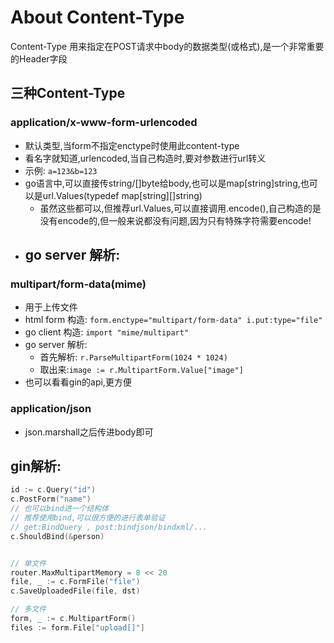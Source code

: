# About Content-Type
Content-Type 用来指定在POST请求中body的数据类型(或格式),是一个非常重要的Header字段
## 三种Content-Type
### application/x-www-form-urlencoded
- 默认类型,当form不指定enctype时使用此content-type
- 看名字就知道,urlencoded,当自己构造时,要对参数进行url转义
- 示例: `a=123&b=123`
- go语言中,可以直接传string/[]byte给body,也可以是map[string]string,也可以是url.Values(typedef map[string][]string)
  - 虽然这些都可以,但推荐url.Values,可以直接调用.encode(),自己构造的是没有encode的,但一般来说都没有问题,因为只有特殊字符需要encode!
- go server 解析:
  - 
### multipart/form-data(mime)
- 用于上传文件
- html form 构造: `form.enctype="multipart/form-data" i.put:type="file"`
- go client 构造: `import "mime/multipart"`
- go server 解析: 
  - 首先解析: `r.ParseMultipartForm(1024 * 1024)`
  - 取出来:`image := r.MultipartForm.Value["image"] `
- 也可以看看gin的api,更方便
### application/json
- json.marshall之后传进body即可


## gin解析:
```go
id := c.Query("id")
c.PostForm("name")
// 也可以bind进一个结构体
// 推荐使用bind,可以很方便的进行表单验证
// get:BindQuery , post:bindjson/bindxml/...
c.ShouldBind(&person)


// 单文件
router.MaxMultipartMemory = 8 << 20 
file, _ := c.FormFile("file")
c.SaveUploadedFile(file, dst)

// 多文件
form, _ := c.MultipartForm()
files := form.File["upload[]"]


